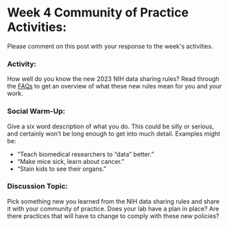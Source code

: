 # **Week 4 Community of Practice Activities:**
Please comment on this post with your response to the week's activities.

### **Activity:** 
How well do you know the new 2023 NIH data sharing rules? Read through the [FAQs](https://sharing.nih.gov/faqs#/data-management-and-sharing-policy.htm) to get an overview of what these new rules mean for you and your work. 

### **Social Warm-Up:** 
Give a six word description of what you do. This could be silly or serious, and certainly won’t be long enough to get into much detail. Examples might be: 
<ul>
    <li> “Teach biomedical researchers to “data” better.” </li>
    <li> “Make mice sick, learn about cancer.” </li>
    <li> “Stain kids to see their organs.” </li>
</ul>

### **Discussion Topic:** 
Pick something new you learned from the NIH data sharing rules and share it with your community of practice. Does your lab have a plan in place? Are there practices that will have to change to comply with these new policies?

